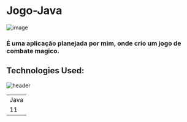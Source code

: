 # Jogo-Java

![image](https://github.com/JoaoEduardoFM/Game-java-DEMO/assets/90796699/df60f9c0-d357-447a-b2f2-802596bcffc8)


### É uma aplicação planejada por mim, onde crio um jogo de combate magico.

## Technologies Used:
![header](https://user-images.githubusercontent.com/90796699/228732700-385f1245-70e2-4afa-8fcb-3838c43cc3d1.png)
<table>
  <tr>
    <td>Java</td>
  </tr>
  <tr>
    <td>11</td>
  </tr>
</table>
